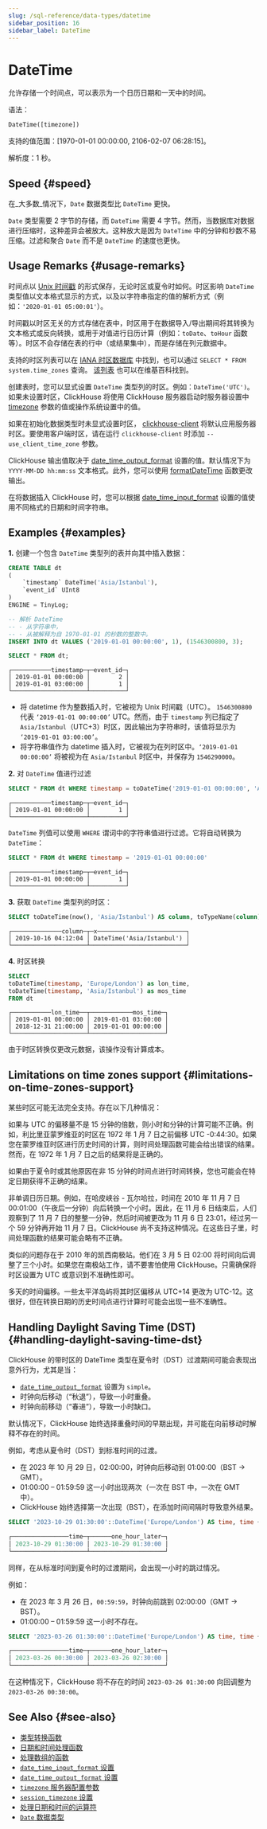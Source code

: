 ```yaml
---
slug: /sql-reference/data-types/datetime
sidebar_position: 16
sidebar_label: DateTime
---
```



# DateTime

允许存储一个时间点，可以表示为一个日历日期和一天中的时间。

语法：

``` sql
DateTime([timezone])
```

支持的值范围：\[1970-01-01 00:00:00, 2106-02-07 06:28:15\]。

解析度：1 秒。

## Speed {#speed}

在_大多数_情况下，`Date` 数据类型比 `DateTime` 更快。

`Date` 类型需要 2 字节的存储，而 `DateTime` 需要 4 字节。然而，当数据库对数据进行压缩时，这种差异会被放大。这种放大是因为 `DateTime` 中的分钟和秒数不易压缩。过滤和聚合 `Date` 而不是 `DateTime` 的速度也更快。

## Usage Remarks {#usage-remarks}

时间点以 [Unix 时间戳](https://en.wikipedia.org/wiki/Unix_time) 的形式保存，无论时区或夏令时如何。时区影响 `DateTime` 类型值以文本格式显示的方式，以及以字符串指定的值的解析方式（例如：`'2020-01-01 05:00:01'`）。

时间戳以时区无关的方式存储在表中，时区用于在数据导入/导出期间将其转换为文本格式或反向转换，或用于对值进行日历计算（例如：`toDate`、`toHour` 函数等）。时区不会存储在表的行中（或结果集中），而是存储在列元数据中。

支持的时区列表可以在 [IANA 时区数据库](https://www.iana.org/time-zones) 中找到，也可以通过 `SELECT * FROM system.time_zones` 查询。 [该列表](https://en.wikipedia.org/wiki/List_of_tz_database_time_zones) 也可以在维基百科找到。

创建表时，您可以显式设置 `DateTime` 类型列的时区。例如：`DateTime('UTC')`。如果未设置时区，ClickHouse 将使用 ClickHouse 服务器启动时服务器设置中 [timezone](../../operations/server-configuration-parameters/settings.md#timezone) 参数的值或操作系统设置中的值。

如果在初始化数据类型时未显式设置时区， [clickhouse-client](../../interfaces/cli.md) 将默认应用服务器时区。要使用客户端时区，请在运行 `clickhouse-client` 时添加 `--use_client_time_zone` 参数。

ClickHouse 输出值取决于 [date_time_output_format](../../operations/settings/settings-formats.md#date_time_output_format) 设置的值。默认情况下为 `YYYY-MM-DD hh:mm:ss` 文本格式。此外，您可以使用 [formatDateTime](../../sql-reference/functions/date-time-functions.md#formatdatetime) 函数更改输出。

在将数据插入 ClickHouse 时，您可以根据 [date_time_input_format](../../operations/settings/settings-formats.md#date_time_input_format) 设置的值使用不同格式的日期和时间字符串。

## Examples {#examples}

**1.** 创建一个包含 `DateTime` 类型列的表并向其中插入数据：

``` sql
CREATE TABLE dt
(
    `timestamp` DateTime('Asia/Istanbul'),
    `event_id` UInt8
)
ENGINE = TinyLog;
```

``` sql
-- 解析 DateTime
-- - 从字符串中，
-- - 从被解释为自 1970-01-01 的秒数的整数中。
INSERT INTO dt VALUES ('2019-01-01 00:00:00', 1), (1546300800, 3);

SELECT * FROM dt;
```

``` text
┌───────────timestamp─┬─event_id─┐
│ 2019-01-01 00:00:00 │        2 │
│ 2019-01-01 03:00:00 │        1 │
└─────────────────────┴──────────┘
```

- 将 datetime 作为整数插入时，它被视为 Unix 时间戳（UTC）。 `1546300800` 代表 `‘2019-01-01 00:00:00’` UTC。然而，由于 `timestamp` 列已指定了 `Asia/Istanbul`（UTC+3）时区，因此输出为字符串时，该值将显示为 `‘2019-01-01 03:00:00’`。
- 将字符串值作为 datetime 插入时，它被视为在列时区中。`‘2019-01-01 00:00:00’` 将被视为在 `Asia/Istanbul` 时区中，并保存为 `1546290000`。

**2.** 对 `DateTime` 值进行过滤

``` sql
SELECT * FROM dt WHERE timestamp = toDateTime('2019-01-01 00:00:00', 'Asia/Istanbul')
```

``` text
┌───────────timestamp─┬─event_id─┐
│ 2019-01-01 00:00:00 │        1 │
└─────────────────────┴──────────┘
```

`DateTime` 列值可以使用 `WHERE` 谓词中的字符串值进行过滤。它将自动转换为 `DateTime`：

``` sql
SELECT * FROM dt WHERE timestamp = '2019-01-01 00:00:00'
```

``` text
┌───────────timestamp─┬─event_id─┐
│ 2019-01-01 00:00:00 │        1 │
└─────────────────────┴──────────┘
```

**3.** 获取 `DateTime` 类型列的时区：

``` sql
SELECT toDateTime(now(), 'Asia/Istanbul') AS column, toTypeName(column) AS x
```

``` text
┌──────────────column─┬─x─────────────────────────┐
│ 2019-10-16 04:12:04 │ DateTime('Asia/Istanbul') │
└─────────────────────┴───────────────────────────┘
```

**4.** 时区转换

``` sql
SELECT
toDateTime(timestamp, 'Europe/London') as lon_time,
toDateTime(timestamp, 'Asia/Istanbul') as mos_time
FROM dt
```

``` text
┌───────────lon_time──┬────────────mos_time─┐
│ 2019-01-01 00:00:00 │ 2019-01-01 03:00:00 │
│ 2018-12-31 21:00:00 │ 2019-01-01 00:00:00 │
└─────────────────────┴─────────────────────┘
```

由于时区转换仅更改元数据，该操作没有计算成本。


## Limitations on time zones support {#limitations-on-time-zones-support}

某些时区可能无法完全支持。存在以下几种情况：

如果与 UTC 的偏移量不是 15 分钟的倍数，则小时和分钟的计算可能不正确。例如，利比里亚蒙罗维亚的时区在 1972 年 1 月 7 日之前偏移 UTC -0:44:30。如果您在蒙罗维亚时区进行历史时间的计算，则时间处理函数可能会给出错误的结果。然而，在 1972 年 1 月 7 日之后的结果将是正确的。

如果由于夏令时或其他原因在非 15 分钟的时间点进行时间转换，您也可能会在特定日期获得不正确的结果。

非单调日历日期。例如，在哈皮峡谷 - 瓦尔哈拉，时间在 2010 年 11 月 7 日 00:01:00（午夜后一分钟）向后转换一个小时。因此，在 11 月 6 日结束后，人们观察到了 11 月 7 日的整整一分钟，然后时间被更改为 11 月 6 日 23:01，经过另一个 59 分钟再开始 11 月 7 日。ClickHouse 尚不支持这种情况。在这些日子里，时间处理函数的结果可能会略有不正确。

类似的问题存在于 2010 年的凯西南极站。他们在 3 月 5 日 02:00 将时间向后调整了三个小时。如果您在南极站工作，请不要害怕使用 ClickHouse。只需确保将时区设置为 UTC 或意识到不准确性即可。

多天的时间偏移。一些太平洋岛屿将其时区偏移从 UTC+14 更改为 UTC-12。这很好，但在转换日期的历史时间点进行计算时可能会出现一些不准确性。

## Handling Daylight Saving Time (DST) {#handling-daylight-saving-time-dst}

ClickHouse 的带时区的 DateTime 类型在夏令时（DST）过渡期间可能会表现出意外行为，尤其是当：

- [`date_time_output_format`](../../operations/settings/settings-formats.md#date_time_output_format) 设置为 `simple`。
- 时钟向后移动（“秋退”），导致一小时重叠。
- 时钟向前移动（“春进”），导致一小时缺口。

默认情况下，ClickHouse 始终选择重叠时间的早期出现，并可能在向前移动时解释不存在的时间。

例如，考虑从夏令时（DST）到标准时间的过渡。

- 在 2023 年 10 月 29 日，02:00:00，时钟向后移动到 01:00:00（BST → GMT）。
- 01:00:00 – 01:59:59 这一小时出现两次（一次在 BST 中，一次在 GMT 中）。
- ClickHouse 始终选择第一次出现（BST），在添加时间间隔时导致意外结果。

```sql
SELECT '2023-10-29 01:30:00'::DateTime('Europe/London') AS time, time + toIntervalHour(1) AS one_hour_later

┌────────────────time─┬──────one_hour_later─┐
│ 2023-10-29 01:30:00 │ 2023-10-29 01:30:00 │
└─────────────────────┴─────────────────────┘
```

同样，在从标准时间到夏令时的过渡期间，会出现一小时的跳过情况。

例如：

- 在 2023 年 3 月 26 日，`00:59:59`，时钟向前跳到 02:00:00（GMT → BST）。
- 01:00:00 – 01:59:59 这一小时不存在。

```sql
SELECT '2023-03-26 01:30:00'::DateTime('Europe/London') AS time, time + toIntervalHour(1) AS one_hour_later

┌────────────────time─┬──────one_hour_later─┐
│ 2023-03-26 00:30:00 │ 2023-03-26 02:30:00 │
└─────────────────────┴─────────────────────┘
```

在这种情况下，ClickHouse 将不存在的时间 `2023-03-26 01:30:00` 向回调整为 `2023-03-26 00:30:00`。

## See Also {#see-also}

- [类型转换函数](../../sql-reference/functions/type-conversion-functions.md)
- [日期和时间处理函数](../../sql-reference/functions/date-time-functions.md)
- [处理数组的函数](../../sql-reference/functions/array-functions.md)
- [`date_time_input_format` 设置](../../operations/settings/settings-formats.md#date_time_input_format)
- [`date_time_output_format` 设置](../../operations/settings/settings-formats.md#date_time_output_format)
- [`timezone` 服务器配置参数](../../operations/server-configuration-parameters/settings.md#timezone)
- [`session_timezone` 设置](../../operations/settings/settings-formats.md#session_timezone)
- [处理日期和时间的运算符](../../sql-reference/operators#operators-for-working-with-dates-and-times)
- [`Date` 数据类型](../../sql-reference/data-types/date.md)
